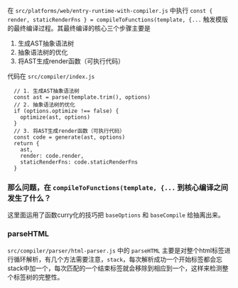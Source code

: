 
在 `src/platforms/web/entry-runtime-with-compiler.js` 中执行 `const { render, staticRenderFns } = compileToFunctions(template, {...` 触发模版的最终编译过程。其最终编译的核心三个步骤主要是
1. 生成AST抽象语法树
2. 抽象语法树的优化
3. 将AST生成render函数（可执行代码）

代码在 `src/compiler/index.js`

```
  // 1. 生成AST抽象语法树
  const ast = parse(template.trim(), options)
  // 2. 抽象语法树的优化
  if (options.optimize !== false) {
    optimize(ast, options)
  }
  // 3. 将AST生成render函数（可执行代码）
  const code = generate(ast, options)
  return {
    ast,
    render: code.render,
    staticRenderFns: code.staticRenderFns
  }
```

### 那么问题，在 `compileToFunctions(template, {...` 到核心编译之间发生了什么？

这里面运用了函数curry化的技巧把 `baseOptions` 和 `baseCompile` 给抽离出来。


### parseHTML

`src/compiler/parser/html-parser.js` 中的 `parseHTML` 主要是对整个html标签进行循环解析，有几个方法需要注意，`stack`，每次解析成功一个开始标签都会忘stack中加一个，每次匹配的一个结束标签就会移除到相应到一个，这样来检测整个标签树的完整性。